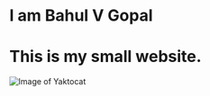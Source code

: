 # I am Bahul V Gopal
# This is my small website.

![Image of Yaktocat](https://octodex.github.com/images/yaktocat.png)
